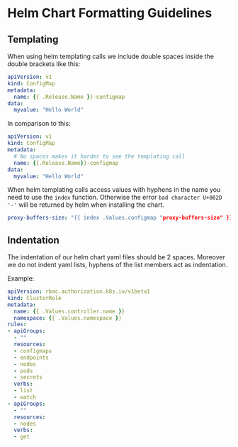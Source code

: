 # Helm Chart Formatting Guidelines

## Templating

When using helm templating calls we include double spaces inside the double brackets
like this:

```yaml
apiVersion: v1
kind: ConfigMap
metadata:
  name: {{ .Release.Name }}-configmap
data:
  myvalue: "Hello World"
```

In comparison to this:

```yaml
apiVersion: v1
kind: ConfigMap
metadata:
  # No spaces makes it harder to see the templating call
  name: {{.Release.Name}}-configmap
data:
  myvalue: "Hello World"
```

When helm templating calls access values with hyphens in the name you need to
use the `index` function. Otherwise the error `bad character U+002D '-'` will
be returned by helm when installing the chart.

```yaml
proxy-buffers-size: "{{ index .Values.configmap "proxy-buffers-size" }}"
```

## Indentation

The indentation of our helm chart yaml files should be 2 spaces.
Moreover we do not indent yaml lists, hyphens of the list members act as indentation.

Example:
```yaml
apiVersion: rbac.authorization.k8s.io/v1beta1
kind: ClusterRole
metadata:
  name: {{ .Values.controller.name }}
  namespace: {{ .Values.namespace }}
rules:
- apiGroups:
  - ""
  resources:
  - configmaps
  - endpoints
  - nodes
  - pods
  - secrets
  verbs:
  - list
  - watch
- apiGroups:
  - ""
  resources:
  - nodes
  verbs:
  - get
```
